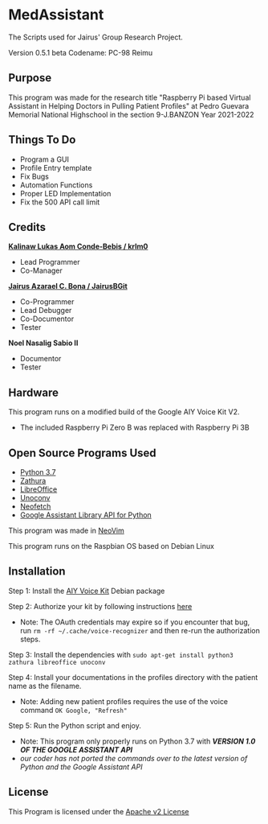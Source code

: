 # MedAssistant
The Scripts used for Jairus' Group Research Project.

Version 0.5.1 beta
Codename: PC-98 Reimu

## Purpose
This program was made for the research title "Raspberry Pi based Virtual Assistant in Helping Doctors in Pulling Patient Profiles" at Pedro Guevara Memorial National Highschool in the section 9-J.BANZON Year 2021-2022

## Things To Do
- Program a GUI
- Profile Entry template
- Fix Bugs
- Automation Functions
- Proper LED Implementation
- Fix the 500 API call limit

## Credits

[**Kalinaw Lukas Aom Conde-Bebis / krlm0**](https://github.com/krlm0)
 - Lead Programmer
 - Co-Manager

[**Jairus Azarael C. Bona / JairusBGit**](https://github.com/JairusBGit)
 - Co-Programmer
 - Lead Debugger
 - Co-Documentor
 - Tester

**Noel Nasalig Sabio II**
 - Documentor
 - Tester

## Hardware
This program runs on a modified build of the Google AIY Voice Kit V2.

- The included Raspberry Pi Zero B was replaced with Raspberry Pi 3B

## Open Source Programs Used
- [Python 3.7](https://www.python.org/)
- [Zathura](https://github.com/pwmt/zathura)
- [LibreOffice](https://github.com/LibreOffice)
- [Unoconv](https://github.com/unoconv/unoconv)
- [Neofetch](https://github.com/dylanaraps/neofetch)
- [Google Assistant Library API for Python](https://github.com/googlesamples/assistant-sdk-python)

This program was made in [NeoVim](https://github.com/neovim/neovim)

This program runs on the Raspbian OS based on Debian Linux

## Installation
Step 1: Install the [AIY Voice Kit](https://github.com/google/aiyprojects-raspbian/releases) Debian package

Step 2: Authorize your kit by following instructions [here](https://aiyprojects.withgoogle.com/voice/#assembly-guide)
  * Note: The OAuth credentials may expire so if you encounter that bug, run `rm -rf ~/.cache/voice-recognizer` and then re-run the authorization steps.

Step 3: Install the dependencies with `sudo apt-get install python3 zathura libreoffice unoconv`

Step 4: Install your documentations in the profiles directory with the patient name as the filename.
  * Note: Adding new patient profiles requires the use of the voice command `OK Google, "Refresh"`

Step 5: Run the Python script and enjoy.
  * Note: This program only properly runs on Python 3.7 with ***VERSION 1.0 OF THE GOOGLE ASSISTANT API***
  * *our coder has not ported the commands over to the latest version of Python and the Google Assistant API* 

## License
This Program is licensed under the [Apache v2 License](http://www.apache.org/licenses)
